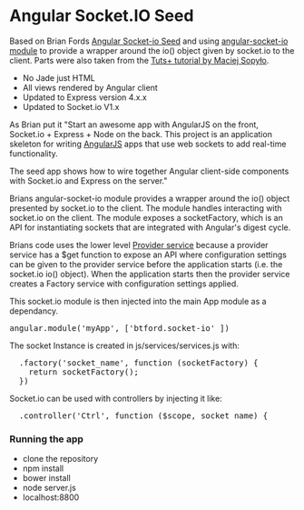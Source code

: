 # Angular Socket.IO Seed

Based on Brian Fords [Angular Socket-io Seed](https://github.com/btford/angular-socket-io-seed) and using [angular-socket-io module](https://github.com/btford/angular-socket-io) to provide a wrapper around the io() object given by socket.io to  the client. Parts were also taken from the [Tuts+ tutorial by Maciej Sopyło](http://code.tutsplus.com/tutorials/more-responsive-single-page-applications-with-angularjs-socketio-creating-the-library--cms-21738).


* No Jade just HTML
* All views rendered by Angular client
* Updated to Express version 4.x.x
* Updated to Socket.io V1.x


As Brian put it "Start an awesome app with AngularJS on the front, Socket.io + Express + Node on the back. This
project is an application skeleton for writing [AngularJS](http://angularjs.org/) apps that use
web sockets to add real-time functionality.

The seed app shows how to wire together Angular client-side components with Socket.io and Express
on the server."

Brians angular-socket-io module provides a wrapper around the io() object presented by socket.io to the client. The module handles interacting with socket.io on the client. The module exposes a socketFactory, which is an API for instantiating sockets that are integrated with Angular's digest cycle. 

Brians code uses the lower level [Provider service](https://docs.angularjs.org/guide/providers) because a provider service has a $get function to expose an API where configuration settings can be given to the provider service before the application starts (i.e. the socket.io io() object). When the application starts then the provider service creates a Factory service with configuration settings applied.


This socket.io module is then injected into the main App module as a dependancy. 
<pre>angular.module('myApp', ['btford.socket-io' ])</pre>

The socket Instance is created in js/services/services.js with:

<pre>
  .factory('socket_name', function (socketFactory) {
    return socketFactory();
  })
</pre>


Socket.io can be used with controllers by injecting it like:
<pre>  .controller('Ctrl', function ($scope, socket_name) {</pre>



### Running the app

- clone the repository 
- npm install 
- bower install
- node server.js
- localhost:8800